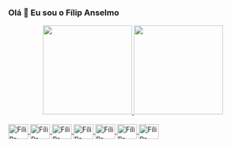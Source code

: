 ### Olá 👋 Eu sou o Fílip Anselmo


<div align="center">
  <a href="https://github.com/filipanselmo11">
  <img height="180em" src="https://github-readme-stats.vercel.app/api?username=filipanselmo11&show_icons=true&theme=merko&include_all_commits=true&count_private=true"/>
  <img height="180em" src="https://github-readme-stats.vercel.app/api/top-langs/?username=filipanselmo11&layout=compact&langs_count=7&theme=merko"/>
</div>
  
  <div style="display: inline_block"><br>
   <img align="center" alt="Fílip-Vue" height="30" width="40" src="https://cdn.jsdelivr.net/gh/devicons/devicon/icons/vuejs/vuejs-original.svg">
<img align="center" alt="Fílip-Vuetify" height="30" width="40" src="https://cdn.jsdelivr.net/gh/devicons/devicon/icons/vuetify/vuetify-original.svg">
<img align="center" alt="Fílip-JavaScript" height="30" width="40" src="https://cdn.jsdelivr.net/gh/devicons/devicon/icons/javascript/javascript-original.svg">
<img align="center" alt="Fílip-Html" height="30" width="40" src="https://cdn.jsdelivr.net/gh/devicons/devicon/icons/html5/html5-original.svg">
<img align="center" alt="Fílip-bootstrap" height="30" width="40" src="https://cdn.jsdelivr.net/gh/devicons/devicon/icons/bootstrap/bootstrap-original.svg">
<img align="center" alt="Fílip-Angular" height="30" width="40" src="https://cdn.jsdelivr.net/gh/devicons/devicon/icons/angularjs/angularjs-original.svg">
<img align="center" alt="Fílip-CSS3" height="30" width="40" src="https://cdn.jsdelivr.net/gh/devicons/devicon/icons/css3/css3-original.svg">










</div>
